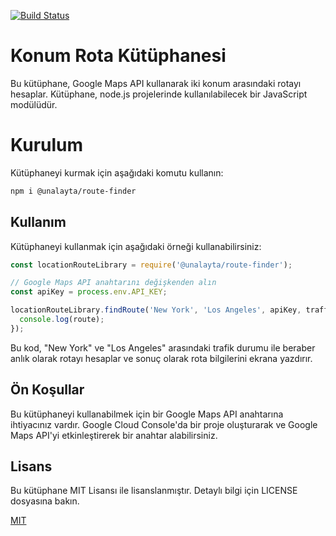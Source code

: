 [![Build Status](https://app.travis-ci.com/aytaa/route-finder.svg?branch=master)](https://app.travis-ci.com/aytaa/route-finder)

# Konum Rota Kütüphanesi

Bu kütüphane, Google Maps API kullanarak iki konum arasındaki rotayı hesaplar. Kütüphane,
node.js projelerinde kullanılabilecek bir JavaScript modülüdür.

# Kurulum
Kütüphaneyi kurmak için aşağıdaki komutu kullanın:




```bash
npm i @unalayta/route-finder

```


## Kullanım

Kütüphaneyi kullanmak için aşağıdaki örneği kullanabilirsiniz:

```javascript
const locationRouteLibrary = require('@unalayta/route-finder');

// Google Maps API anahtarını değişkenden alın
const apiKey = process.env.API_KEY;

locationRouteLibrary.findRoute('New York', 'Los Angeles', apiKey, traffic_model , (route) => {
  console.log(route);
});
```
Bu kod, "New York" ve "Los Angeles" arasındaki trafik durumu ile beraber anlık olarak rotayı hesaplar
ve sonuç olarak rota bilgilerini ekrana yazdırır.

## Ön Koşullar
Bu kütüphaneyi kullanabilmek için bir Google Maps API anahtarına ihtiyacınız vardır. Google Cloud Console'da bir proje oluşturarak ve
Google Maps API'yi etkinleştirerek bir anahtar alabilirsiniz.


## Lisans

Bu kütüphane MIT Lisansı ile lisanslanmıştır.
Detaylı bilgi için LICENSE dosyasına bakın.

[MIT](https://choosealicense.com/licenses/mit/)

